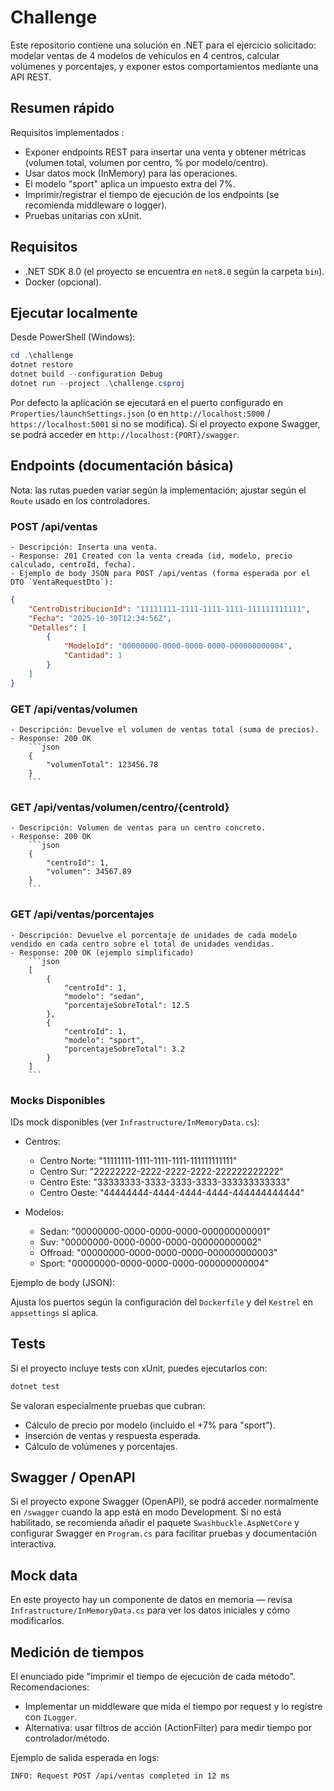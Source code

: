 # Challenge

Este repositorio contiene una solución en .NET  para el ejercicio solicitado: modelar ventas de 4 modelos de vehículos en 4 centros, calcular volúmenes y porcentajes, y exponer estos comportamientos mediante una API REST.

## Resumen rápido
Requisitos implementados :
- Exponer endpoints REST para insertar una venta y obtener métricas (volumen total, volumen por centro, % por modelo/centro).
- Usar datos mock (InMemory) para las operaciones.
- El modelo "sport" aplica un impuesto extra del 7%.
- Imprimir/registrar el tiempo de ejecución de los endpoints (se recomienda middleware o logger).
- Pruebas unitarias con xUnit.


## Requisitos
- .NET SDK 8.0 (el proyecto se encuentra en `net8.0` según la carpeta `bin`).
- Docker (opcional).

## Ejecutar localmente
Desde PowerShell (Windows):

```powershell
cd .\challenge
dotnet restore
dotnet build --configuration Debug
dotnet run --project .\challenge.csproj
```

Por defecto la aplicación se ejecutará en el puerto configurado en `Properties/launchSettings.json` (o en `http://localhost:5000` / `https://localhost:5001` si no se modifica). Si el proyecto expone Swagger, se podrá acceder en `http://localhost:{PORT}/swagger`.

## Endpoints (documentación básica)
Nota: las rutas pueden variar según la implementación; ajustar según el `Route` usado en los controladores.

### POST /api/ventas
	- Descripción: Inserta una venta.
	- Response: 201 Created con la venta creada (id, modelo, precio calculado, centroId, fecha).
    - Ejemplo de body JSON para POST /api/ventas (forma esperada por el DTO `VentaRequestDto`):

```json
{
	"CentroDistribucionId": "11111111-1111-1111-1111-111111111111",
	"Fecha": "2025-10-30T12:34:56Z",
	"Detalles": [
		{
			"ModeloId": "00000000-0000-0000-0000-000000000004",
			"Cantidad": 1
		}
	]
}
```

###  GET /api/ventas/volumen
	- Descripción: Devuelve el volumen de ventas total (suma de precios).
	- Response: 200 OK
		```json
		{
			"volumenTotal": 123456.78
		}
		```

###  GET /api/ventas/volumen/centro/{centroId}
	- Descripción: Volumen de ventas para un centro concreto.
	- Response: 200 OK
		```json
		{
			"centroId": 1,
			"volumen": 34567.89
		}
		```

###  GET /api/ventas/porcentajes
	- Descripción: Devuelve el porcentaje de unidades de cada modelo vendido en cada centro sobre el total de unidades vendidas.
	- Response: 200 OK (ejemplo simplificado)
		```json
		[
			{
				"centroId": 1,
				"modelo": "sedan",
				"porcentajeSobreTotal": 12.5
			},
			{
				"centroId": 1,
				"modelo": "sport",
				"porcentajeSobreTotal": 3.2
			}
		]
		```


### Mocks Disponibles
IDs mock disponibles (ver `Infrastructure/InMemoryData.cs`):

- Centros:
	- Centro Norte: "11111111-1111-1111-1111-111111111111"
	- Centro Sur:  "22222222-2222-2222-2222-222222222222"
	- Centro Este: "33333333-3333-3333-3333-333333333333"
	- Centro Oeste: "44444444-4444-4444-4444-444444444444"

- Modelos:
	- Sedan:    "00000000-0000-0000-0000-000000000001"
	- Suv:      "00000000-0000-0000-0000-000000000002"
	- Offroad:  "00000000-0000-0000-0000-000000000003"
	- Sport:    "00000000-0000-0000-0000-000000000004"

Ejemplo de body (JSON):





Ajusta los puertos según la configuración del `Dockerfile` y del `Kestrel` en `appsettings` si aplica.

## Tests
Si el proyecto incluye tests con xUnit, puedes ejecutarlos con:

```powershell
dotnet test
```

Se valoran especialmente pruebas que cubran:
- Cálculo de precio por modelo (incluido el +7% para "sport").
- Inserción de ventas y respuesta esperada.
- Cálculo de volúmenes y porcentajes.

## Swagger / OpenAPI
Si el proyecto expone Swagger (OpenAPI), se podrá acceder normalmente en `/swagger` cuando la app está en modo Development. Si no está habilitado, se recomienda añadir el paquete `Swashbuckle.AspNetCore` y configurar Swagger en `Program.cs` para facilitar pruebas y documentación interactiva.

## Mock data
En este proyecto hay un componente de datos en memoria — revisa `Infrastructure/InMemoryData.cs` para ver los datos iniciales y cómo modificarlos. 

## Medición de tiempos
El enunciado pide "imprimir el tiempo de ejecución de cada método". Recomendaciones:
- Implementar un middleware que mida el tiempo por request y lo registre con `ILogger`.
- Alternativa: usar filtros de acción (ActionFilter) para medir tiempo por controlador/método.

Ejemplo de salida esperada en logs:

```
INFO: Request POST /api/ventas completed in 12 ms
```

